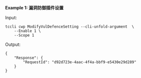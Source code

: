 **Example 1: 漏洞防御插件设置**



Input: 

```
tccli cwp ModifyVulDefenceSetting --cli-unfold-argument  \
    --Enable 1 \
    --Scope 1
```

Output: 
```
{
    "Response": {
        "RequestId": "d92d723e-4aac-4f4a-bbf9-e5430e29d289"
    }
}
```

